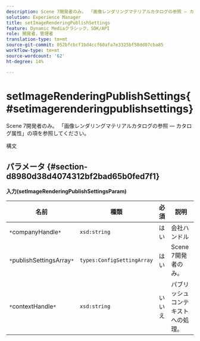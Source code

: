 ```yaml
---
description: Scene 7開発者のみ。 「画像レンダリングマテリアルカタログの参照 — カタログ属性」の項を参照してください。
solution: Experience Manager
title: setImageRenderingPublishSettings
feature: Dynamic Mediaクラシック，SDK/API
role: 開発者，管理者
translation-type: tm+mt
source-git-commit: 052bfcbcf1bd4ccf60afa7e3325bf58dd07cba85
workflow-type: tm+mt
source-wordcount: '62'
ht-degree: 14%

---
```



# setImageRenderingPublishSettings{#setimagerenderingpublishsettings}

Scene 7開発者のみ。 「画像レンダリングマテリアルカタログの参照 — カタログ属性」の項を参照してください。

構文

## パラメータ {#section-d8980d38d4074312bf2bad65b0fed7f1}

**入力(setImageRenderingPublishSettingsParam)**

| 名前 | 種類 | 必須 | 説明 |
|---|---|---|---|
| `*`companyHandle`*` | `xsd:string` | はい | 会社ハンドル |
| `*`publishSettingsArray`*` | `types:ConfigSettingArray` | はい | Scene 7開発者のみ。 |
| `*`contextHandle`*` | `xsd:string` | いいえ | パブリッシュコンテキストへの処理。 |

